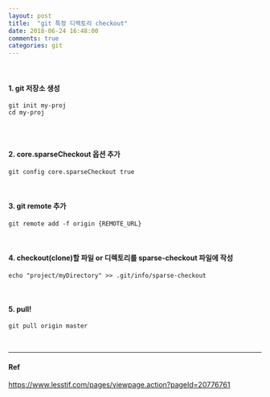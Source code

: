 ```yaml
---
layout: post
title:  "git 특정 디렉토리 checkout"
date: 2018-06-24 16:48:00
comments: true
categories: git
---
```

<br/>

#### 1. git 저장소 생성
<pre><code>git init my-proj
cd my-proj

</code></pre>
<br/>

#### 2. core.sparseCheckout 옵션 추가
<pre><code>git config core.sparseCheckout true
</code></pre>
<br/>

#### 3. git remote 추가
<pre><code>git remote add -f origin {REMOTE_URL}
</code></pre>
<br/>

#### 4. checkout(clone)할 파일 or 디렉토리를 sparse-checkout 파일에 작성
<pre><code>echo "project/myDirectory" >> .git/info/sparse-checkout
</code></pre>
<br/>

#### 5. pull!
<pre><code>git pull origin master
</code></pre>
<br/>

---

#### Ref
https://www.lesstif.com/pages/viewpage.action?pageId=20776761


